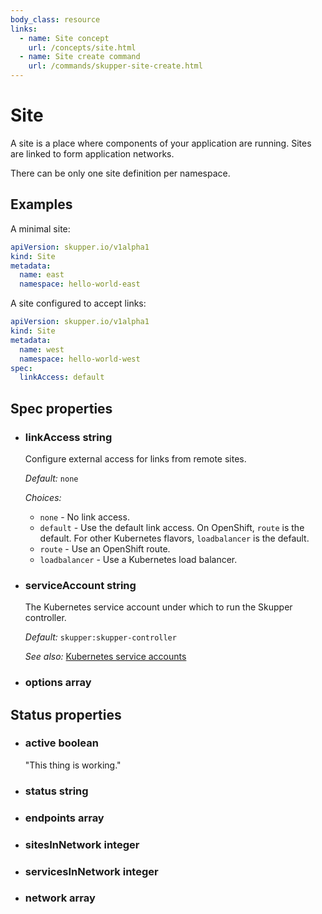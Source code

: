 ```yaml
---
body_class: resource
links:
  - name: Site concept
    url: /concepts/site.html
  - name: Site create command
    url: /commands/skupper-site-create.html
---
```


# Site

<section>

A site is a place where components of your application are
running.  Sites are linked to form application networks.

There can be only one site definition per namespace.

</section>

<section>

## Examples

A minimal site:

~~~ yaml
apiVersion: skupper.io/v1alpha1
kind: Site
metadata:
  name: east
  namespace: hello-world-east
~~~

A site configured to accept links:

~~~ yaml
apiVersion: skupper.io/v1alpha1
kind: Site
metadata:
  name: west
  namespace: hello-world-west
spec:
  linkAccess: default
~~~

</section>

<section>

## Spec properties

- <h3 id="linkaccess">linkAccess <span class="property-info">string</span></h3>

  Configure external access for links from remote sites.

  _Default:_ `none`

  _Choices:_
  
   - `none` - No link access.
   - `default` - Use the default link access.  On OpenShift, `route`
  is the default.  For other Kubernetes flavors,
  `loadbalancer` is the default.
   - `route` - Use an OpenShift route.
   - `loadbalancer` - Use a Kubernetes load balancer.

- <h3 id="serviceaccount">serviceAccount <span class="property-info">string</span></h3>

  The Kubernetes service account under which to run the
  Skupper controller.

  _Default:_ `skupper:skupper-controller`

  _See also:_ [Kubernetes service accounts]({{site_prefix}}https://kubernetes.io/docs/concepts/security/service-accounts/)

- <h3 id="options">options <span class="property-info">array</span></h3>

</section>

<section>

## Status properties

- <h3 id="active">active <span class="property-info">boolean</span></h3>

  "This thing is working."

- <h3 id="status">status <span class="property-info">string</span></h3>

- <h3 id="endpoints">endpoints <span class="property-info">array</span></h3>

- <h3 id="sitesinnetwork">sitesInNetwork <span class="property-info">integer</span></h3>

- <h3 id="servicesinnetwork">servicesInNetwork <span class="property-info">integer</span></h3>

- <h3 id="network">network <span class="property-info">array</span></h3>

</section>

